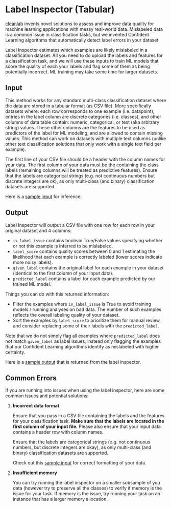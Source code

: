 # Label Inspector (Tabular)

[cleanlab](https://cleanlab.ai/) invents novel solutions to assess and improve data quality for machine learning applications with messy real-world data. Mislabeled data is a common issue in classification tasks, but we invented Confident Learning algorithms that automatically detect label errors in your dataset.

Label Inspector estimates which examples are likely mislabeled in a classification dataset. All you need to do upload the labels and features for a classification task, and we will use these inputs to  train ML models that score the quality of each your labels and flag some of them as being potentially incorrect. ML training may take some time for larger datasets.

## Input

This method works for any standard multi-class classification dataset where the data are stored in a tabular format (as CSV file).  More specifically datasets where: each row corresponds to one example (i.e. datapoint), entries in the label column are discrete categories (i.e. classes), and other columns of data table contain: numeric, categorical, or text (aka arbitrary string) values. These other columns are the features to be used as predictors of the label for ML modeling, and are allowed to contain missing values. This method can work on datasets with multiple text columns (unlike other text classification solutions that only work with a single text field per example).

The first line of your CSV file should be a header with the column names for your data. The first column of your data must be the containing the class labels (remaining columns will be treated as predictive features). Ensure that the labels are categorical strings (e.g. not continuous numbers but discrete integers are ok), as only multi-class (and binary) classification datasets are supported.

Here is a [sample input](data/input/dataset.csv) for inference.

## Output

Label Inspector will output a CSV file with one row for each row in your original dataset and 4 columns: 

- `is_label_issue` contains boolean True/False values specifying whether or not this example is inferred to be mislabeled.
- `label_score` contains quality scores between 0 and 1 estimating the likelihood that each example is correctly labeled (lower scores indicate more noisy labels).
- `given_label` contains the original label for each example in your dataset (identical to the first column of your input data).
- `predicted_label` contains a label for each example predicted by our trained ML model.

Things you can do with this returned information:

- Filter the examples where `is_label_issue` is True to avoid training models / running analyses on bad data. The number of such examples reflects the overall labeling quality of your dataset.
- Sort the examples by `label_score` to prioritize them for manual review, and consider replacing some of their labels with the `predicted_label`.

Note that we do not simply flag all examples where `predicted_label` does not match `given_label` as label issues, instead only flagging the examples that our Confident Learning algorithms identify as mislabeled with higher certainty.

Here is a [sample output](data/output/sample/sample_output.csv) that is returned from the label inspector.

## Common Errors

If you are running into issues when using the label inspector, here are some common issues and potential solutions:

1. **Incorrect data format**
    
    Ensure that you pass in a CSV file containing the labels and the features for your classification task. **Make sure that the labels are located in the first column of your input file.** Please also ensure that your input data contains a header row with column names. 
    
    Ensure that the labels are categorical strings (e.g. not continuous numbers, but discrete integers are okay), as only multi-class (and binary) classification datasets are supported. 

    Check out this [sample input](data/input/dataset.csv) for correct formatting of your data.

2. **Insufficient memory**

    You can try running the label inspector on a smaller subsample of you data (however try to preserve all the classes) to verify if memory is the issue for your task. If memory is the issue, try running your task on an instance that has a larger memory allocation.